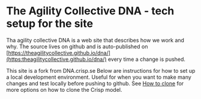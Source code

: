 ---
---
# The Agility Collective DNA - tech setup for the site

Tha agility collective DNA is a web site that describes how we work and why. The source lives on github and is auto-published on [https://theagilitycollective.github.io/dna/](https:theagilitycollective.github.io/dna/) every time a change is pushed.

This site is a fork from DNA.crisp.se Below are instructions for how to set up a local development environment. Useful for when you want to make many changes and test locally before pushing to github. See [How to clone](http://dna.crisp.se/docs/how-to-copy.html) for more options on how to clone the Crisp model.

